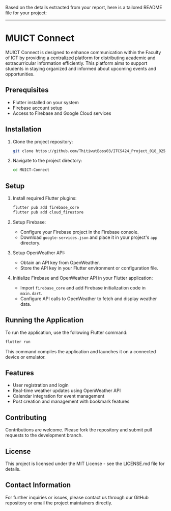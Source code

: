Based on the details extracted from your report, here is a tailored README file for your project:

---

# MUICT Connect

MUICT Connect is designed to enhance communication within the Faculty of ICT by providing a centralized platform for distributing academic and extracurricular information efficiently. This platform aims to support students in staying organized and informed about upcoming events and opportunities.

## Prerequisites

- Flutter installed on your system
- Firebase account setup
- Access to Firebase and Google Cloud services

## Installation

1. Clone the project repository:
   ```bash
   git clone https://github.com/ThitiwutBoss03/ITCS424_Project_018_025_079_215.git
   ```
2. Navigate to the project directory:
   ```bash
   cd MUICT-Connect
   ```

## Setup

1. Install required Flutter plugins:
   ```bash
   flutter pub add firebase_core
   flutter pub add cloud_firestore
   ```

2. Setup Firebase:
   - Configure your Firebase project in the Firebase console.
   - Download `google-services.json` and place it in your project's `app` directory.

3. Setup OpenWeather API:
   - Obtain an API key from OpenWeather.
   - Store the API key in your Flutter environment or configuration file.

4. Initialize Firebase and OpenWeather API in your Flutter application:
   - Import `firebase_core` and add Firebase initialization code in `main.dart`.
   - Configure API calls to OpenWeather to fetch and display weather data.

## Running the Application

To run the application, use the following Flutter command:
```bash
flutter run
```

This command compiles the application and launches it on a connected device or emulator.

## Features

- User registration and login
- Real-time weather updates using OpenWeather API
- Calendar integration for event management
- Post creation and management with bookmark features

## Contributing

Contributions are welcome. Please fork the repository and submit pull requests to the development branch.

## License

This project is licensed under the MIT License - see the LICENSE.md file for details.

## Contact Information

For further inquiries or issues, please contact us through our GitHub repository or email the project maintainers directly.

